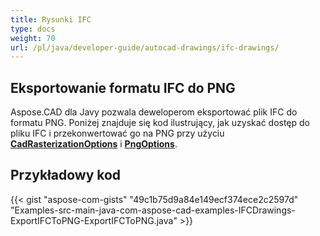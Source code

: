 ```yaml
---
title: Rysunki IFC
type: docs
weight: 70
url: /pl/java/developer-guide/autocad-drawings/ifc-drawings/
---
```


## **Eksportowanie formatu IFC do PNG**

Aspose.CAD dla Javy pozwala deweloperom eksportować plik IFC do formatu PNG. Poniżej znajduje się kod ilustrujący, jak uzyskać dostęp do pliku IFC i przekonwertować go na PNG przy użyciu [**CadRasterizationOptions**](https://reference.aspose.com/cad/java/com.aspose.cad.imageoptions/CadRasterizationOptions) i [**PngOptions**](https://reference.aspose.com/cad/java/com.aspose.cad.imageoptions/PngOptions).

## Przykładowy kod

{{< gist "aspose-com-gists" "49c1b75d9a84e149ecf374ece2c2597d" "Examples-src-main-java-com-aspose-cad-examples-IFCDrawings-ExportIFCToPNG-ExportIFCToPNG.java" >}}
